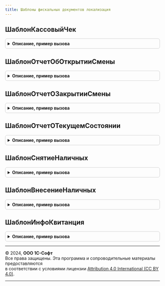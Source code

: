 ```yaml
---
title: Шаблоны фискальных документов локализация
---
```



## ШаблонКассовыйЧек
<details style="margin: 1em 0; padding: 0.5em; border: 1px solid #ccc; border-radius: 6px;">

<summary style="font-weight: bold; cursor: pointer;">Описание, пример вызова</summary>

```bsl

// Генерирует шаблон кассового чека, по данным операции фискализации чека
//
// Параметры:
//   Шаблон - см. ШаблоныФискальныхДокументов.НовыйШаблон
//   Данные - см. ОборудованиеЧекопечатающиеУстройстваКлиентСервер.ПараметрыОперацииФискализацииЧека
//   ФискальнаяОперация - Структура
//   Параметры - см. ШаблоныФискальныхДокументов.ПараметрыШаблонаФискальногоДокумента
//
Процедура ШаблонКассовыйЧек(Шаблон, Данные, ФискальнаяОперация, Параметры) Экспорт
```

Пример вызова
```bsl
ШаблоныФискальныхДокументовЛокализация.ШаблонКассовыйЧек(Шаблон, Данные, ФискальнаяОперация, Параметры) 
```
</details>

## ШаблонОтчетОбОткрытииСмены
<details style="margin: 1em 0; padding: 0.5em; border: 1px solid #ccc; border-radius: 6px;">

<summary style="font-weight: bold; cursor: pointer;">Описание, пример вызова</summary>

```bsl

// Генерирует шаблон отчета об открытии смены
//
// Параметры:
//   Шаблон - см. ШаблоныФискальныхДокументов.НовыйШаблон
//   Данные - см. ОборудованиеЧекопечатающиеУстройстваКлиентСервер.ПараметрыОткрытияЗакрытияСмены
//   Параметры - см. ШаблоныФискальныхДокументов.ПараметрыШаблонаФискальногоДокумента
//
Процедура ШаблонОтчетОбОткрытииСмены(Шаблон, Данные, Параметры) Экспорт
```

Пример вызова
```bsl
ШаблоныФискальныхДокументовЛокализация.ШаблонОтчетОбОткрытииСмены(Шаблон, Данные, Параметры) 
```
</details>

## ШаблонОтчетОЗакрытииСмены
<details style="margin: 1em 0; padding: 0.5em; border: 1px solid #ccc; border-radius: 6px;">

<summary style="font-weight: bold; cursor: pointer;">Описание, пример вызова</summary>

```bsl

// Генерирует шаблон отчета о закрытии смены
//
// Параметры:
//   Шаблон - см. ШаблоныФискальныхДокументов.НовыйШаблон
//   Данные - см. ОборудованиеЧекопечатающиеУстройстваКлиентСервер.ПараметрыОткрытияЗакрытияСмены
//   Параметры - см. ШаблоныФискальныхДокументов.ПараметрыШаблонаФискальногоДокумента
//
Процедура ШаблонОтчетОЗакрытииСмены(Шаблон, Данные, Параметры) Экспорт
```

Пример вызова
```bsl
ШаблоныФискальныхДокументовЛокализация.ШаблонОтчетОЗакрытииСмены(Шаблон, Данные, Параметры) 
```
</details>

## ШаблонОтчетОТекущемСостоянии
<details style="margin: 1em 0; padding: 0.5em; border: 1px solid #ccc; border-radius: 6px;">

<summary style="font-weight: bold; cursor: pointer;">Описание, пример вызова</summary>

```bsl

// Генерирует шаблон отчета о текущем состоянии
//
// Параметры:
//   Шаблон - см. ШаблоныФискальныхДокументов.НовыйШаблон
//   Данные - см. ОборудованиеЧекопечатающиеУстройстваКлиентСервер.ПараметрыВыполненияОперации
//   Параметры - см. ШаблоныФискальныхДокументов.ПараметрыШаблонаФискальногоДокумента
//
Процедура ШаблонОтчетОТекущемСостоянии(Шаблон, Данные, Параметры) Экспорт
```

Пример вызова
```bsl
ШаблоныФискальныхДокументовЛокализация.ШаблонОтчетОТекущемСостоянии(Шаблон, Данные, Параметры) 
```
</details>

## ШаблонСнятиеНаличных
<details style="margin: 1em 0; padding: 0.5em; border: 1px solid #ccc; border-radius: 6px;">

<summary style="font-weight: bold; cursor: pointer;">Описание, пример вызова</summary>

```bsl

// Генерирует шаблон отчета о снятии наличных
//
// Параметры:
//   Шаблон - см. ШаблоныФискальныхДокументов.НовыйШаблон
//   Данные - см. ОборудованиеЧекопечатающиеУстройстваКлиентСервер.ПараметрыИнкассации
//   Параметры - см. ШаблоныФискальныхДокументов.ПараметрыШаблонаФискальногоДокумента
//
Процедура ШаблонСнятиеНаличных(Шаблон, Данные, Параметры) Экспорт
```

Пример вызова
```bsl
ШаблоныФискальныхДокументовЛокализация.ШаблонСнятиеНаличных(Шаблон, Данные, Параметры) 
```
</details>

## ШаблонВнесениеНаличных
<details style="margin: 1em 0; padding: 0.5em; border: 1px solid #ccc; border-radius: 6px;">

<summary style="font-weight: bold; cursor: pointer;">Описание, пример вызова</summary>

```bsl

// Генерирует шаблон отчета о внесении наличных
//
// Параметры:
//   Шаблон - см. ШаблоныФискальныхДокументов.НовыйШаблон
//   Данные - см. ОборудованиеЧекопечатающиеУстройстваКлиентСервер.ПараметрыИнкассации
//   Параметры - см. ШаблоныФискальныхДокументов.ПараметрыШаблонаФискальногоДокумента
//
Процедура ШаблонВнесениеНаличных(Шаблон, Данные, Параметры) Экспорт
```

Пример вызова
```bsl
ШаблоныФискальныхДокументовЛокализация.ШаблонВнесениеНаличных(Шаблон, Данные, Параметры) 
```
</details>

## ШаблонИнфоКвитанция
<details style="margin: 1em 0; padding: 0.5em; border: 1px solid #ccc; border-radius: 6px;">

<summary style="font-weight: bold; cursor: pointer;">Описание, пример вызова</summary>

```bsl

// Генерирует шаблон отчета о инфо квитанции
//
// Параметры:
//   Шаблон - см. ШаблоныФискальныхДокументов.НовыйШаблон
//   Данные - см. ОборудованиеЧекопечатающиеУстройстваКлиентСервер.ПараметрыВыполненияОперации
//   Параметры - см. ШаблоныФискальныхДокументов.ПараметрыШаблонаФискальногоДокумента
//
Процедура ШаблонИнфоКвитанция(Шаблон, Данные, Параметры) Экспорт
```

Пример вызова
```bsl
ШаблоныФискальныхДокументовЛокализация.ШаблонИнфоКвитанция(Шаблон, Данные, Параметры) 
```
</details>

---

© 2024, **ООО 1С-Софт**  
Все права защищены. Эта программа и сопроводительные материалы предоставляются  
в соответствии с условиями лицензии [Attribution 4.0 International (CC BY 4.0)](https://creativecommons.org/licenses/by/4.0/legalcode).

---
